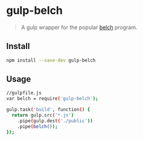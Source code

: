 # gulp-belch

> A gulp wrapper for the popular [belch](https://github.com/jessegavin/belch) program.

## Install

```bash
npm install --save-dev gulp-belch
```

## Usage

```bash
//gulpfile.js
var belch = require('gulp-belch');

gulp.task('build', function() {
  return gulp.src('*.js')
    .pipe(gulp.dest('./public'))
    .pipe(belch());
});
```